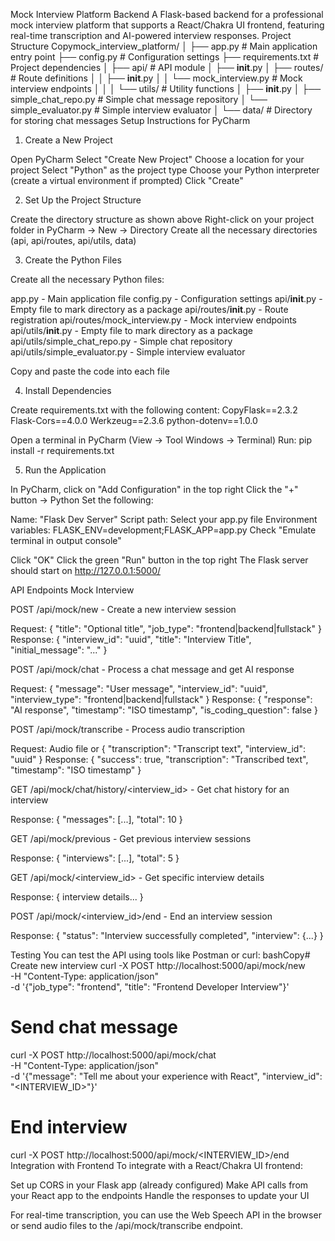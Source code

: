 Mock Interview Platform Backend
A Flask-based backend for a professional mock interview platform that supports a React/Chakra UI frontend, featuring real-time transcription and AI-powered interview responses.
Project Structure
Copymock_interview_platform/
│
├── app.py                           # Main application entry point
├── config.py                        # Configuration settings
├── requirements.txt                 # Project dependencies
│
├── api/                             # API module
│   ├── __init__.py
│   ├── routes/                      # Route definitions
│   │   ├── __init__.py
│   │   └── mock_interview.py        # Mock interview endpoints
│   │
│   └── utils/                       # Utility functions
│       ├── __init__.py
│       ├── simple_chat_repo.py      # Simple chat message repository
│       └── simple_evaluator.py      # Simple interview evaluator
│
└── data/                            # Directory for storing chat messages
Setup Instructions for PyCharm
1. Create a New Project

Open PyCharm
Select "Create New Project"
Choose a location for your project
Select "Python" as the project type
Choose your Python interpreter (create a virtual environment if prompted)
Click "Create"

2. Set Up the Project Structure

Create the directory structure as shown above
Right-click on your project folder in PyCharm → New → Directory
Create all the necessary directories (api, api/routes, api/utils, data)

3. Create the Python Files

Create all the necessary Python files:

app.py - Main application file
config.py - Configuration settings
api/__init__.py - Empty file to mark directory as a package
api/routes/__init__.py - Route registration
api/routes/mock_interview.py - Mock interview endpoints
api/utils/__init__.py - Empty file to mark directory as a package
api/utils/simple_chat_repo.py - Simple chat repository
api/utils/simple_evaluator.py - Simple interview evaluator


Copy and paste the code into each file

4. Install Dependencies

Create requirements.txt with the following content:
CopyFlask==2.3.2
Flask-Cors==4.0.0
Werkzeug==2.3.6
python-dotenv==1.0.0

Open a terminal in PyCharm (View → Tool Windows → Terminal)
Run: pip install -r requirements.txt

5. Run the Application

In PyCharm, click on "Add Configuration" in the top right
Click the "+" button → Python
Set the following:

Name: "Flask Dev Server"
Script path: Select your app.py file
Environment variables: FLASK_ENV=development;FLASK_APP=app.py
Check "Emulate terminal in output console"


Click "OK"
Click the green "Run" button in the top right
The Flask server should start on http://127.0.0.1:5000/

API Endpoints
Mock Interview

POST /api/mock/new - Create a new interview session

Request: { "title": "Optional title", "job_type": "frontend|backend|fullstack" }
Response: { "interview_id": "uuid", "title": "Interview Title", "initial_message": "..." }


POST /api/mock/chat - Process a chat message and get AI response

Request: { "message": "User message", "interview_id": "uuid", "interview_type": "frontend|backend|fullstack" }
Response: { "response": "AI response", "timestamp": "ISO timestamp", "is_coding_question": false }


POST /api/mock/transcribe - Process audio transcription

Request: Audio file or { "transcription": "Transcript text", "interview_id": "uuid" }
Response: { "success": true, "transcription": "Transcribed text", "timestamp": "ISO timestamp" }


GET /api/mock/chat/history/<interview_id> - Get chat history for an interview

Response: { "messages": [...], "total": 10 }


GET /api/mock/previous - Get previous interview sessions

Response: { "interviews": [...], "total": 5 }


GET /api/mock/<interview_id> - Get specific interview details

Response: { interview details... }


POST /api/mock/<interview_id>/end - End an interview session

Response: { "status": "Interview successfully completed", "interview": {...} }



Testing
You can test the API using tools like Postman or curl:
bashCopy# Create new interview
curl -X POST http://localhost:5000/api/mock/new \
  -H "Content-Type: application/json" \
  -d '{"job_type": "frontend", "title": "Frontend Developer Interview"}'

# Send chat message
curl -X POST http://localhost:5000/api/mock/chat \
  -H "Content-Type: application/json" \
  -d '{"message": "Tell me about your experience with React", "interview_id": "<INTERVIEW_ID>"}'

# End interview
curl -X POST http://localhost:5000/api/mock/<INTERVIEW_ID>/end
Integration with Frontend
To integrate with a React/Chakra UI frontend:

Set up CORS in your Flask app (already configured)
Make API calls from your React app to the endpoints
Handle the responses to update your UI

For real-time transcription, you can use the Web Speech API in the browser or send audio files to the /api/mock/transcribe endpoint.